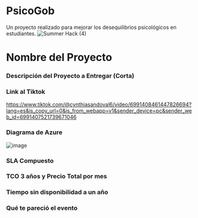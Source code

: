 # PsicoGob
Un proyecto realizado para mejorar los desequilibrios psicológicos en estudiantes.
![Summer Hack (4)](https://user-images.githubusercontent.com/9124597/127756851-c8627116-f177-4198-966d-9003016d2060.png)

# Nombre del Proyecto

### Descripción del Proyecto a Entregar (Corta)

### Link al Tiktok
https://www.tiktok.com/@cynthiasandoval6/video/6991408461447826694?lang=es&is_copy_url=0&is_from_webapp=v1&sender_device=pc&sender_web_id=6991407521739671046


### Diagrama de Azure
![image](https://user-images.githubusercontent.com/86864018/127768102-7f1a2ccf-5e0a-4668-bae5-256eaab68c7e.png)


### SLA Compuesto

### TCO 3 años y Precio Total por mes

### Tiempo sin disponibilidad a un año

### Qué te pareció el evento
